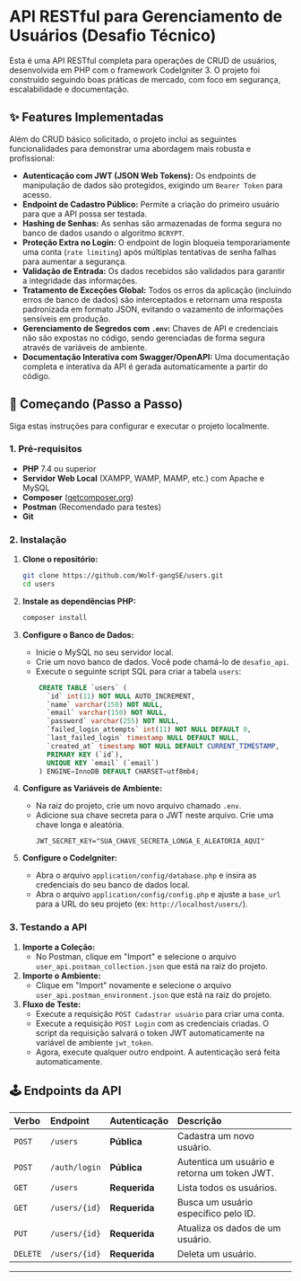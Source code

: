 # API RESTful para Gerenciamento de Usuários (Desafio Técnico)

Esta é uma API RESTful completa para operações de CRUD de usuários, desenvolvida em PHP com o framework CodeIgniter 3. O projeto foi construído seguindo boas práticas de mercado, com foco em segurança, escalabilidade e documentação.

## ✨ Features Implementadas

Além do CRUD básico solicitado, o projeto inclui as seguintes funcionalidades para demonstrar uma abordagem mais robusta e profissional:

* **Autenticação com JWT (JSON Web Tokens):** Os endpoints de manipulação de dados são protegidos, exigindo um `Bearer Token` para acesso.
* **Endpoint de Cadastro Público:** Permite a criação do primeiro usuário para que a API possa ser testada.
* **Hashing de Senhas:** As senhas são armazenadas de forma segura no banco de dados usando o algoritmo `BCRYPT`.
* **Proteção Extra no Login:** O endpoint de login bloqueia temporariamente uma conta (`rate limiting`) após múltiplas tentativas de senha falhas para aumentar a segurança.
* **Validação de Entrada:** Os dados recebidos são validados para garantir a integridade das informações.
* **Tratamento de Exceções Global:** Todos os erros da aplicação (incluindo erros de banco de dados) são interceptados e retornam uma resposta padronizada em formato JSON, evitando o vazamento de informações sensíveis em produção.
* **Gerenciamento de Segredos com `.env`:** Chaves de API e credenciais não são expostas no código, sendo gerenciadas de forma segura através de variáveis de ambiente.
* **Documentação Interativa com Swagger/OpenAPI:** Uma documentação completa e interativa da API é gerada automaticamente a partir do código.

## 🚀 Começando (Passo a Passo)

Siga estas instruções para configurar e executar o projeto localmente.

### 1. Pré-requisitos

* **PHP** 7.4 ou superior
* **Servidor Web Local** (XAMPP, WAMP, MAMP, etc.) com Apache e MySQL
* **Composer** ([getcomposer.org](https://getcomposer.org/))
* **Postman** (Recomendado para testes)
* **Git**

### 2. Instalação

1.  **Clone o repositório:**
    ```bash
    git clone https://github.com/Wolf-gangSE/users.git
    cd users
    ```

2.  **Instale as dependências PHP:**
    ```bash
    composer install
    ```

3.  **Configure o Banco de Dados:**
    * Inicie o MySQL no seu servidor local.
    * Crie um novo banco de dados. Você pode chamá-lo de `desafio_api`.
    * Execute o seguinte script SQL para criar a tabela `users`: 
    ```sql
        CREATE TABLE `users` (
          `id` int(11) NOT NULL AUTO_INCREMENT,
          `name` varchar(150) NOT NULL,
          `email` varchar(150) NOT NULL,
          `password` varchar(255) NOT NULL,
          `failed_login_attempts` int(11) NOT NULL DEFAULT 0,
          `last_failed_login` timestamp NULL DEFAULT NULL,
          `created_at` timestamp NOT NULL DEFAULT CURRENT_TIMESTAMP,
          PRIMARY KEY (`id`),
          UNIQUE KEY `email` (`email`)
        ) ENGINE=InnoDB DEFAULT CHARSET=utf8mb4;
    ```

4.  **Configure as Variáveis de Ambiente:**
    * Na raiz do projeto, crie um novo arquivo chamado `.env`.
    * Adicione sua chave secreta para o JWT neste arquivo. Crie uma chave longa e aleatória.
        ```dotenv
        JWT_SECRET_KEY="SUA_CHAVE_SECRETA_LONGA_E_ALEATORIA_AQUI"
        ```

5.  **Configure o CodeIgniter:**
    * Abra o arquivo `application/config/database.php` e insira as credenciais do seu banco de dados local.
    * Abra o arquivo `application/config/config.php` e ajuste a `base_url` para a URL do seu projeto (ex: `http://localhost/users/`).

### 3. Testando a API

1.  **Importe a Coleção:**
    * No Postman, clique em "Import" e selecione o arquivo `user_api.postman_collection.json` que está na raiz do projeto.
2.  **Importe o Ambiente:**
    * Clique em "Import" novamente e selecione o arquivo `user_api.postman_environment.json` que está na raiz do projeto.
3.  **Fluxo de Teste:**
    * Execute a requisição `POST Cadastrar usuário` para criar uma conta.
    * Execute a requisição `POST Login` com as credenciais criadas. O script da requisição salvará o token JWT automaticamente na variável de ambiente `jwt_token`.
    * Agora, execute qualquer outro endpoint. A autenticação será feita automaticamente.

## 🕹️ Endpoints da API

| Verbo  | Endpoint      | Autenticação | Descrição                                  |
| :----- | :------------ | :----------- | :----------------------------------------- |
| `POST` | `/users`        | **Pública** | Cadastra um novo usuário.                  |
| `POST` | `/auth/login`   | **Pública** | Autentica um usuário e retorna um token JWT. |
| `GET`  | `/users`        | **Requerida** | Lista todos os usuários.                   |
| `GET`  | `/users/{id}`   | **Requerida** | Busca um usuário específico pelo ID.         |
| `PUT`  | `/users/{id}`   | **Requerida** | Atualiza os dados de um usuário.             |
| `DELETE`| `/users/{id}`  | **Requerida** | Deleta um usuário.                         |

---